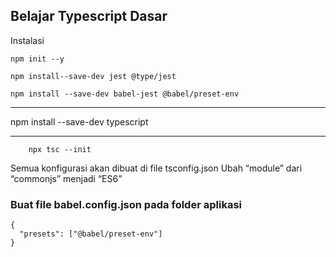 ## Belajar Typescript Dasar

Instalasi

```
npm init --y
```

```
npm install--save-dev jest @type/jest    
```

```
npm install --save-dev babel-jest @babel/preset-env
```

---
npm install --save-dev typescript

---

```
    npx tsc --init
```
Semua konfigurasi akan dibuat di file tsconfig.json
Ubah “module” dari “commonjs” menjadi “ES6”

### Buat file babel.config.json pada folder aplikasi
```
{
  "presets": ["@babel/preset-env"]
}

```